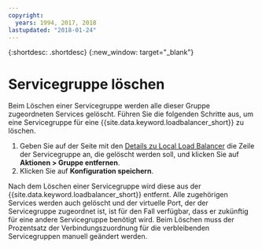 ```yaml
---
copyright:
  years: 1994, 2017, 2018
lastupdated: "2018-01-24"
---
```


{:shortdesc: .shortdesc}
{:new_window: target="_blank"}

# Servicegruppe löschen

Beim Löschen einer Servicegruppe werden alle dieser Gruppe zugeordneten Services gelöscht. Führen Sie die folgenden Schritte aus, um eine Servicegruppe für eine {{site.data.keyword.loadbalancer_short}} zu löschen.

1. Geben Sie auf der Seite mit den [Details zu Local Load Balancer](view-all-load-balancers.html) die Zeile der Servicegruppe an, die gelöscht werden soll, und klicken Sie auf **Aktionen > Gruppe entfernen**.
2. Klicken Sie auf **Konfiguration speichern**.

Nach dem Löschen einer Servicegruppe wird diese aus der {{site.data.keyword.loadbalancer_short}} entfernt. Alle zugehörigen Services werden auch gelöscht und der virtuelle Port, der der Servicegruppe zugeordnet ist, ist für den Fall verfügbar, dass er zukünftig für eine andere Servicegruppe benötigt wird. Beim Löschen muss der Prozentsatz der Verbindungszuordnung für die verbleibenden Servicegruppen manuell geändert werden.
